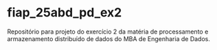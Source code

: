 # fiap_25abd_pd_ex2
Repositório para projeto do exercício 2 da matéria de processamento e armazenamento distribuído de dados do MBA de Engenharia de Dados.
